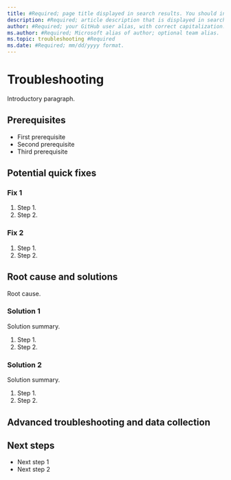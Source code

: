 ```yaml
---
title: #Required; page title displayed in search results. You should include "troubleshooting" in the title and description.
description: #Required; article description that is displayed in search results.
author: #Required; your GitHub user alias, with correct capitalization.
ms.author: #Required; Microsoft alias of author; optional team alias.
ms.topic: troubleshooting #Required
ms.date: #Required; mm/dd/yyyy format.
---
```


<!---General troubleshooting articles are written when a specific error 
message isn't known. The customer has encountered an issue that needs to 
be resolved without being clear about what is causing the issue.
--->

# Troubleshooting <some feature>
<!---Required:
Include the word troubleshooting.
--->

Introductory paragraph.
<!---Required:
Lead with a light intro that describes, in customer-friendly language,
what the customer should expect to see in the article. The information 
in the introduction should help the customer decide whether the information 
applies to the issue that they are encountering.
--->

<!---Avoid notes, tips, and important boxes. Readers tend to skip over them.
Better to put that info directly into the article text.--->

## Prerequisites
<!--- If you need them, make Prerequisites your first H2 in the article.
If there’s something a customer needs to take care of before they start 
it’s OK to link to that content before they begin.
--->

- First prerequisite
- Second prerequisite
- Third prerequisite


## Potential quick fixes
<!--- An issue might be able to be temporarily resolved with a quick fix.
If known, list any solutions that can be implemented quickly to resolve 
the issue. Link to information about a longer term solution in the root 
cause and solutions section.
--->

### Fix 1

1. Step 1.
2. Step 2.

### Fix 2

1. Step 1.
2. Step 2.

## Root cause and solutions
<!--- To be able to identify the issue and how to prevent it from happening again, the cause of the issue should be defined if known. Make sure that the H3 headings clearly state the intention of the section. Each section should have a short sentence that describes the steps that are about the be taken.
--->
Root cause.

### Solution 1
<!--- Make sure that the H3 headings clearly state the intention of the section. Each section should have a short sentence that describes the steps that are about the be taken.
--->
Solution summary.

1. Step 1.
2. Step 2.

### Solution 2
<!--- Make sure that the H3 headings clearly state the intention of the section. Each section should have a short sentence that describes the steps that are about the be taken.
--->
Solution summary.

1. Step 1.
2. Step 2.

## Advanced troubleshooting and data collection
<!--- Include this section if the issue requires advanced troubleshooting steps that may require a call to support, list any information or procedures in this section to help the customer prepare for submitting a support ticket.
--->

## Next steps
<!--- If there are any next steps that should be taken after the issue has been initially resolved, list them in this section.
--->
- Next step 1
- Next step 2